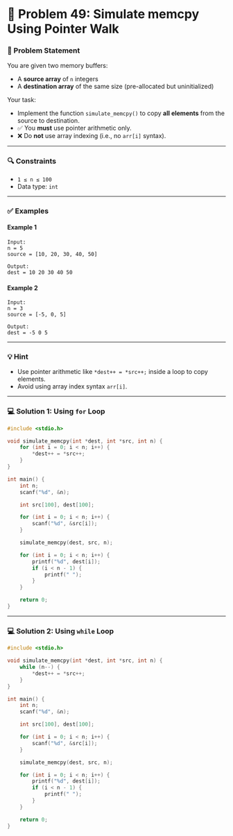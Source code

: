 # 🧩 Problem 49: Simulate memcpy Using Pointer Walk

### 📝 Problem Statement

You are given two memory buffers:

* A **source array** of `n` integers
* A **destination array** of the same size (pre-allocated but uninitialized)

Your task:

* Implement the function `simulate_memcpy()` to copy **all elements** from the source to destination.
* ✅ You **must** use pointer arithmetic only.
* ❌ Do **not** use array indexing (i.e., no `arr[i]` syntax).

---

### 🔍 Constraints

* `1 ≤ n ≤ 100`
* Data type: `int`

---

### ✅ Examples

#### Example 1

```
Input:
n = 5
source = [10, 20, 30, 40, 50]

Output:
dest = 10 20 30 40 50
```

#### Example 2

```
Input:
n = 3
source = [-5, 0, 5]

Output:
dest = -5 0 5
```

---

### 💡 Hint

* Use pointer arithmetic like `*dest++ = *src++;` inside a loop to copy elements.
* Avoid using array index syntax `arr[i]`.

---

### 💻 Solution 1: Using `for` Loop

```c
#include <stdio.h>

void simulate_memcpy(int *dest, int *src, int n) {
    for (int i = 0; i < n; i++) {
        *dest++ = *src++;
    }
}

int main() {
    int n;
    scanf("%d", &n);

    int src[100], dest[100];

    for (int i = 0; i < n; i++) {
        scanf("%d", &src[i]);
    }

    simulate_memcpy(dest, src, n);

    for (int i = 0; i < n; i++) {
        printf("%d", dest[i]);
        if (i < n - 1) {
            printf(" ");
        }
    }

    return 0;
}
```

---

### 💻 Solution 2: Using `while` Loop

```c
#include <stdio.h>

void simulate_memcpy(int *dest, int *src, int n) {
    while (n--) {
        *dest++ = *src++;
    }
}

int main() {
    int n;
    scanf("%d", &n);

    int src[100], dest[100];

    for (int i = 0; i < n; i++) {
        scanf("%d", &src[i]);
    }

    simulate_memcpy(dest, src, n);

    for (int i = 0; i < n; i++) {
        printf("%d", dest[i]);
        if (i < n - 1) {
            printf(" ");
        }
    }

    return 0;
}
```